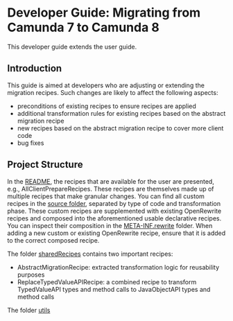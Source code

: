 # Developer Guide: Migrating from Camunda 7 to Camunda 8

This developer guide extends the user guide.

## Introduction

This guide is aimed at developers who are adjusting or extending the migration recipes. Such changes are likely to affect the following aspects:

* preconditions of existing recipes to ensure recipes are applied
* additional transformation rules for existing recipes based on the abstract migration recipe
* new recipes based on the abstract migration recipe to cover more client code
* bug fixes

## Project Structure

In the [README](./README.md), the recipes that are available for the user are presented, e.g., AllClientPrepareRecipes. These recipes are themselves made up of multiple recipes that make granular changes. You can find all custom recipes in the [source folder](./src/main/java/org/camunda/migration/rewrite/recipes), separated by type of code and transformation phase. These custom recipes are supplemented with existing OpenRewrite recipes and composed into the aforementioned usable declarative recipes. You can inspect their composition in the [META-INF.rewrite](./src/main/resources/META-INF/rewrite) folder. When adding a new custom or existing OpenRewrite recipe, ensure that it is added to the correct composed recipe.

The folder [sharedRecipes](./src/main/java/org/camunda/migration/rewrite/recipes/sharedRecipes) contains two important recipes:

* AbstractMigrationRecipe: extracted transformation logic for reusability purposes
* ReplaceTypedValueAPIRecipe: a combined recipe to transform TypedValueAPI types and method calls to JavaObjectAPI types and method calls

The folder [utils](./src/main/java/org/camunda/migration/rewrite/recipes/utils)